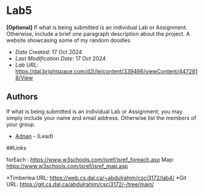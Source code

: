 # Lab5

**[Optional]** If what is being submitted is an individual Lab or Assignment. Otherwise, include a brief one paragraph description about the project.
A website showcasing some of my random doodles

* *Date Created*: 17 Oct 2024
* *Last Modification Date*: 17 Oct 2024
* *Lab URL*: https://dal.brightspace.com/d2l/le/content/339466/viewContent/4472818/View


## Authors

If what is being submitted is an individual Lab or Assignment, you may simply include your name and email address. Otherwise list the members of your group.

* [Adnan](ad684424@dal.ca) - (Lead)

##Links

forEach : https://www.w3schools.com/jsref/jsref_foreach.asp
Map: https://www.w3schools.com/jsref/jsref_map.asp

*Timberlea URL: https://web.cs.dal.ca/~abdulrahim/csci3172/lab4/
*Git URL: https://git.cs.dal.ca/abdulrahim/csci3172/-/tree/main/
